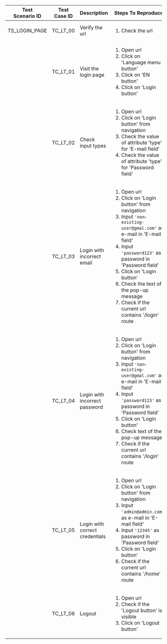 | Test<br>Scenario ID | Test Case ID | Description                    | Steps To Reproduce                                                                                                                                                                                                                                                                                                              | Expected Results                                                                                                                                                                                            | Actual Results |
| ------------------- | ------------ | ------------------------------ | ------------------------------------------------------------------------------------------------------------------------------------------------------------------------------------------------------------------------------------------------------------------------------------------------------------------------------- |-------------------------------------------------------------------------------------------------------------------------------------------------------------------------------------------------------------| -------------- |
| TS_LOGIN_PAGE       | TC_LT_00     | Verify the url                 | <ol><li>Check the url</li></ol>                                                                                                                                                                                                                                                             | 'https[]()://vue-demo.daniel-avellaneda.com'                                                                                                                                                    |                |
|                     | TC_LT_01     | Visit the login page           | <ol> <li>Open url</li><li>Click on 'Language menu button'</li><li>Click on 'EN button'</li><li>Click on 'Login button'</li></ol>                                                                                                                                                                                                                  | English language will be selected<br>User will be redirected to the login page                                                                                                                              |                |
|                     | TC_LT_02     | Check input types              | <ol> <li>Open url</li><li> Click on 'Login button' from navigation</li><li>Check the value of attribute 'type' for 'E-mail field'</li><li> Check the value of attribute 'type' for 'Password field'</li></ol>                                                                                                                                   | User will be redirected to the login page<br>Value of the 'E-mail field' for attribute 'type' will be 'email'<br>Value of the 'Password field' for attribute 'type' will be 'password'                      |                |
|                     | TC_LT_03     | Login with incorrect email     | <ol><li>Open url</li><li>Click on 'Login button' from navigation</li><li> Input ``'non-existing-user@gmal.com'`` as e-mail in 'E-mail field'</li><li>Input ``'password123'`` as password in 'Password field'</li><li> Click on 'Login button'</li><li> Check the text of the pop-up message</li><li>Check if the current url contains '/login' route</li></ol> | User will be redirected to the login page<br>User will fail to login<br>Text of the pop-up message will be 'User does not exist'<br>Url will be <br>'https[]()://vue-demo.daniel-avellaneda.com/login' <br> |                |
|                     | TC_LT_04     | Login with incorrect password  | <ol><li>Open url</li><li>Click on 'Login button' from navigation</li><li>Input ``'non-existing-user@gmal.com'`` as e-mail in 'E-mail field'</li><li>Input ``'password123'`` as password in 'Password field'</li><li>Click on 'Login button'</li><li>Check text of the pop-up message</li><li>Check if the current url contains '/login' route</li></ol>     | User will be redirected to the login page<br>User will fail to login<br>Text of the pop-up message will be 'Wrong password'<br>Url will be <br>'https[]()://vue-demo.daniel-avellaneda.com/login' <br>      |                |
|                     | TC_LT_05     | Login with correct credentials | <ol><li>Open url</li><li>Click on 'Login button'  from navigation</li><li>Input ``'admin@admin.com'`` as e-mail in 'E-mail field'</li><li>Input ``'12345'`` as password in 'Password field'</li><li>Click on 'Login button'</li><li>Check if the current url contains '/home' route</li></ol>                                                             | User will be redirected to the login page<br>User will be successfully logged in<br>User will be redirected to the home page<br>Url will be <br>'https[]()://vue-demo.daniel-avellaneda.com/login' <br>     |                |
|                     | TC_LT_06     | Logout                         | <ol><li>Open url</li><li>Check if the 'Logout button' is visible</li><li>Click on 'Logout button'</li></ol>                                                                                                                                                                                                                                     | Logout button is visible<br>User will be logged out                                                                                                                                                         |                |